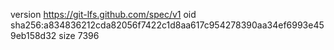 version https://git-lfs.github.com/spec/v1
oid sha256:a834836212cda82056f7422c1d8aa617c954278390aa34ef6993e459eb158d32
size 7396
